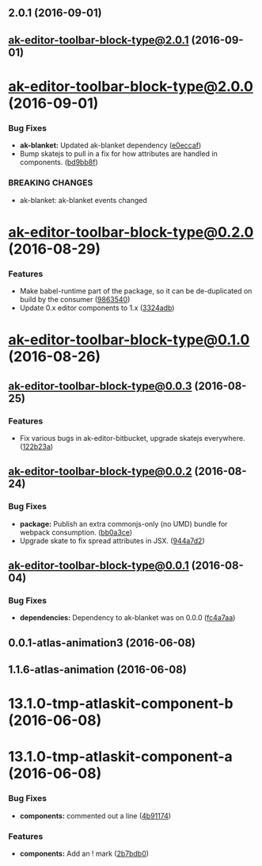 <a name="2.0.1"></a>
## 2.0.1 (2016-09-01)



<a name="ak-editor-toolbar-block-type@2.0.1"></a>
## ak-editor-toolbar-block-type@2.0.1 (2016-09-01)



<a name="ak-editor-toolbar-block-type@2.0.0"></a>
# ak-editor-toolbar-block-type@2.0.0 (2016-09-01)


### Bug Fixes

* **ak-blanket:** Updated ak-blanket dependency ([e0eccaf](https://bitbucket.org/atlassian/atlaskit/commits/e0eccaf))
* Bump skatejs to pull in a fix for how attributes are handled in components. ([bd9bb8f](https://bitbucket.org/atlassian/atlaskit/commits/bd9bb8f))


### BREAKING CHANGES

* ak-blanket: ak-blanket events changed



<a name="ak-editor-toolbar-block-type@0.2.0"></a>
# ak-editor-toolbar-block-type@0.2.0 (2016-08-29)


### Features

* Make babel-runtime part of the package, so it can be de-duplicated on build by the consumer ([9863540](https://bitbucket.org/atlassian/atlaskit/commits/9863540))
* Update 0.x editor components to 1.x ([3324adb](https://bitbucket.org/atlassian/atlaskit/commits/3324adb))



<a name="ak-editor-toolbar-block-type@0.1.0"></a>
# ak-editor-toolbar-block-type@0.1.0 (2016-08-26)



<a name="ak-editor-toolbar-block-type@0.0.3"></a>
## ak-editor-toolbar-block-type@0.0.3 (2016-08-25)


### Features

* Fix various bugs in ak-editor-bitbucket, upgrade skatejs everywhere. ([122b23a](https://bitbucket.org/atlassian/atlaskit/commits/122b23a))



<a name="ak-editor-toolbar-block-type@0.0.2"></a>
## ak-editor-toolbar-block-type@0.0.2 (2016-08-24)


### Bug Fixes

* **package:** Publish an extra commonjs-only (no UMD) bundle for webpack consumption. ([bb0a3ce](https://bitbucket.org/atlassian/atlaskit/commits/bb0a3ce))
* Upgrade skate to fix spread attributes in JSX. ([944a7d2](https://bitbucket.org/atlassian/atlaskit/commits/944a7d2))



<a name="ak-editor-toolbar-block-type@0.0.1"></a>
## ak-editor-toolbar-block-type@0.0.1 (2016-08-04)


### Bug Fixes

* **dependencies:** Dependency to ak-blanket was on 0.0.0 ([fc4a7aa](https://bitbucket.org/atlassian/atlaskit/commits/fc4a7aa))



<a name="0.0.1-atlas-animation3"></a>
## 0.0.1-atlas-animation3 (2016-06-08)



<a name="1.1.6-atlas-animation"></a>
## 1.1.6-atlas-animation (2016-06-08)



<a name="13.1.0-tmp-atlaskit-component-b"></a>
# 13.1.0-tmp-atlaskit-component-b (2016-06-08)



<a name="13.1.0-tmp-atlaskit-component-a"></a>
# 13.1.0-tmp-atlaskit-component-a (2016-06-08)


### Bug Fixes

* **components:** commented out a line ([4b91174](https://bitbucket.org/atlassian/atlaskit/commits/4b91174))


### Features

* **components:** Add an ! mark ([2b7bdb0](https://bitbucket.org/atlassian/atlaskit/commits/2b7bdb0))



